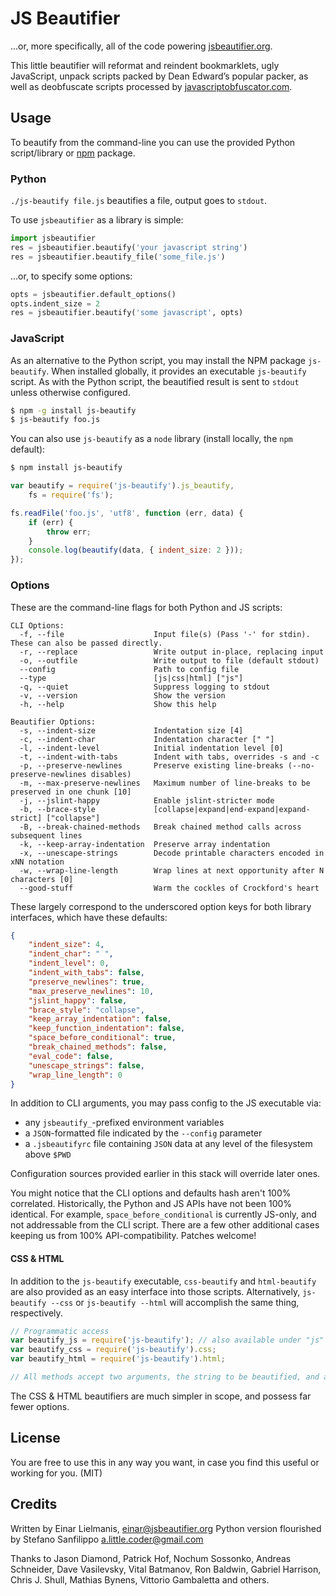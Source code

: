 # JS Beautifier

...or, more specifically, all of the code powering
[jsbeautifier.org](http://jsbeautifier.org/).

This little beautifier will reformat and reindent bookmarklets, ugly
JavaScript, unpack scripts packed by Dean Edward’s popular packer,
as well as deobfuscate scripts processed by
[javascriptobfuscator.com](http://javascriptobfuscator.com/).

## Usage

To beautify from the command-line you can use the provided Python script/library or [npm](http://npmjs.org/) package.

### Python

`./js-beautify file.js` beautifies a file, output goes to `stdout`.

To use `jsbeautifier` as a library is simple:

``` python
import jsbeautifier
res = jsbeautifier.beautify('your javascript string')
res = jsbeautifier.beautify_file('some_file.js')
```

...or, to specify some options:

``` python
opts = jsbeautifier.default_options()
opts.indent_size = 2
res = jsbeautifier.beautify('some javascript', opts)
```

### JavaScript

As an alternative to the Python script, you may install the NPM package `js-beautify`. When installed globally, it provides an executable `js-beautify` script. As with the Python script, the beautified result is sent to `stdout` unless otherwise configured.

```bash
$ npm -g install js-beautify
$ js-beautify foo.js
```

You can also use `js-beautify` as a `node` library (install locally, the `npm` default):

```bash
$ npm install js-beautify
```

```js
var beautify = require('js-beautify').js_beautify,
    fs = require('fs');

fs.readFile('foo.js', 'utf8', function (err, data) {
    if (err) {
        throw err;
    }
    console.log(beautify(data, { indent_size: 2 }));
});
```

### Options

These are the command-line flags for both Python and JS scripts:

```text
CLI Options:
  -f, --file                    Input file(s) (Pass '-' for stdin). These can also be passed directly.
  -r, --replace                 Write output in-place, replacing input
  -o, --outfile                 Write output to file (default stdout)
  --config                      Path to config file
  --type                        [js|css|html] ["js"]
  -q, --quiet                   Suppress logging to stdout
  -v, --version                 Show the version
  -h, --help                    Show this help

Beautifier Options:
  -s, --indent-size             Indentation size [4]
  -c, --indent-char             Indentation character [" "]
  -l, --indent-level            Initial indentation level [0]
  -t, --indent-with-tabs        Indent with tabs, overrides -s and -c
  -p, --preserve-newlines       Preserve existing line-breaks (--no-preserve-newlines disables)
  -m, --max-preserve-newlines   Maximum number of line-breaks to be preserved in one chunk [10]
  -j, --jslint-happy            Enable jslint-stricter mode
  -b, --brace-style             [collapse|expand|end-expand|expand-strict] ["collapse"]
  -B, --break-chained-methods   Break chained method calls across subsequent lines
  -k, --keep-array-indentation  Preserve array indentation
  -x, --unescape-strings        Decode printable characters encoded in xNN notation
  -w, --wrap-line-length        Wrap lines at next opportunity after N characters [0]
  --good-stuff                  Warm the cockles of Crockford's heart
```

These largely correspond to the underscored option keys for both library interfaces, which have these defaults:

```json
{
    "indent_size": 4,
    "indent_char": " ",
    "indent_level": 0,
    "indent_with_tabs": false,
    "preserve_newlines": true,
    "max_preserve_newlines": 10,
    "jslint_happy": false,
    "brace_style": "collapse",
    "keep_array_indentation": false,
    "keep_function_indentation": false,
    "space_before_conditional": true,
    "break_chained_methods": false,
    "eval_code": false,
    "unescape_strings": false,
    "wrap_line_length": 0
}
```

In addition to CLI arguments, you may pass config to the JS executable via:

 * any `jsbeautify_`-prefixed environment variables
 * a `JSON`-formatted file indicated by the `--config` parameter
 * a `.jsbeautifyrc` file containing `JSON` data at any level of the filesystem above `$PWD`

Configuration sources provided earlier in this stack will override later ones.

You might notice that the CLI options and defaults hash aren't 100% correlated. Historically, the Python and JS APIs have not been 100% identical. For example, `space_before_conditional` is currently JS-only, and not addressable from the CLI script. There are a few other additional cases keeping us from 100% API-compatibility. Patches welcome!

#### CSS & HTML

In addition to the `js-beautify` executable, `css-beautify` and `html-beautify` are also provided as an easy interface into those scripts. Alternatively, `js-beautify --css` or `js-beautify --html` will accomplish the same thing, respectively.

```js
// Programmatic access
var beautify_js = require('js-beautify'); // also available under "js" export
var beautify_css = require('js-beautify').css;
var beautify_html = require('js-beautify').html;

// All methods accept two arguments, the string to be beautified, and an options object.
```

The CSS & HTML beautifiers are much simpler in scope, and possess far fewer options.

## License

You are free to use this in any way you want, in case you find this
useful or working for you. (MIT)

## Credits

Written by Einar Lielmanis, <einar@jsbeautifier.org>
Python version flourished by Stefano Sanfilippo <a.little.coder@gmail.com>

Thanks to Jason Diamond, Patrick Hof, Nochum Sossonko, Andreas Schneider, Dave
Vasilevsky, Vital Batmanov, Ron Baldwin, Gabriel Harrison, Chris J. Shull,
Mathias Bynens, Vittorio Gambaletta and others.
